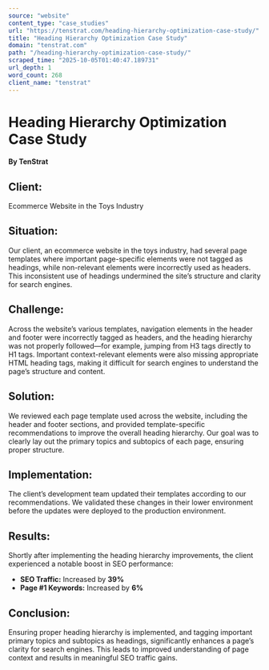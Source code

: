 ```yaml
---
source: "website"
content_type: "case_studies"
url: "https://tenstrat.com/heading-hierarchy-optimization-case-study/"
title: "Heading Hierarchy Optimization Case Study"
domain: "tenstrat.com"
path: "/heading-hierarchy-optimization-case-study/"
scraped_time: "2025-10-05T01:40:47.189731"
url_depth: 1
word_count: 268
client_name: "tenstrat"
---
```


# Heading Hierarchy Optimization Case Study

#### By TenStrat

## Client:

Ecommerce Website in the Toys Industry

## Situation:

Our client, an ecommerce website in the toys industry, had several page templates where important page-specific elements were not tagged as headings, while non-relevant elements were incorrectly used as headers. This inconsistent use of headings undermined the site’s structure and clarity for search engines.

## Challenge:

Across the website’s various templates, navigation elements in the header and footer were incorrectly tagged as headers, and the heading hierarchy was not properly followed—for example, jumping from H3 tags directly to H1 tags. Important context-relevant elements were also missing appropriate HTML heading tags, making it difficult for search engines to understand the page’s structure and content.

## Solution:

We reviewed each page template used across the website, including the header and footer sections, and provided template-specific recommendations to improve the overall heading hierarchy. Our goal was to clearly lay out the primary topics and subtopics of each page, ensuring proper structure.

## Implementation:

The client’s development team updated their templates according to our recommendations. We validated these changes in their lower environment before the updates were deployed to the production environment.

## Results:

Shortly after implementing the heading hierarchy improvements, the client experienced a notable boost in SEO performance:

* **SEO Traffic:** Increased by **39%**
* **Page #1 Keywords:** Increased by **6%**

## Conclusion:

Ensuring proper heading hierarchy is implemented, and tagging important primary topics and subtopics as headings, significantly enhances a page’s clarity for search engines. This leads to improved understanding of page context and results in meaningful SEO traffic gains.
